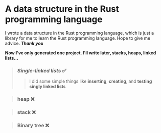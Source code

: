 # A data structure in the Rust programming language
I wrote a data structure in the Rust programming language, which is just a library for me to learn the Rust programming language. Hope to give me advice. ***Thank you***

__Now I've only generated one project. I'll write later, stacks, heaps, linked lists...__


> ### ***Single-linked lists*** ✅
> > I did some simple things like __inserting__, __creating__, and __testing singly linked lists__

> ### heap ❌

> ### stack ❌

> ### Binary tree ❌
